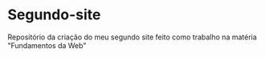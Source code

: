 # Segundo-site
Repositório da criação do meu segundo site feito como trabalho na matéria "Fundamentos da Web"
